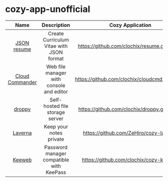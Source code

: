 # cozy-app-unofficial

| Name                    |           Description                            | Cozy Application                                 |
|:-----------------------:|:------------------------------------------------:|:------------------------------------------------:|
| [JSON resume][1]        | Create Curriculum Vitae with JSON format         | https://github.com/clochix/resume.git@cozy       |
| [Cloud Commander][2]    | Web file manager with console and editor         | https://github.com/clochix/cloudcmd.git@cozy     |
| [droppy][3]             | Self-hosted file storage server                  | https://github.com/clochix/droppy.git@cozy       |
| [Laverna][4]            | Keep your notes private                          | https://github.com/ZeHiro/cozy-laverna           |
| [Keeweb][5]             | Password manager compatible with KeePass         | https://github.com/clochix/cozy-keeweb           |

[1]:  https://jsonresume.org/
[2]:  http://cloudcmd.io/
[3]:  https://github.com/silverwind/droppy
[4]:  https://laverna.cc/
[5]:  https://keeweb.info/
